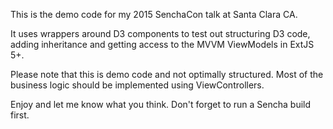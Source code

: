 This is the demo code for my 2015 SenchaCon talk at Santa Clara CA.

It uses wrappers around D3 components to test out structuring D3 code, adding inheritance and getting access to the MVVM ViewModels in ExtJS 5+.

Please note that this is demo code and not optimally structured. Most of the business logic should be implemented using ViewControllers.

Enjoy and let me know what you think. Don't forget to run a Sencha build first.
